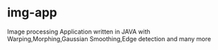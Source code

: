 # img-app
Image processing Application written in JAVA  with Warping,Morphing,Gaussian Smoothing,Edge detection and many more
